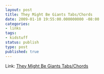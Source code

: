 ```yaml
---
layout: post
title: They Might Be Giants Tabs/Chords
date: 2009-01-10 19:55:00.000000000 -08:00
categories:
- links
tags:
- kidstuff
status: publish
type: post
published: true
---
```

Link: <a href="http://tmbw.net/wiki/Category:Guitar_Tabs">They Might Be Giants Tabs/Chords</a>

